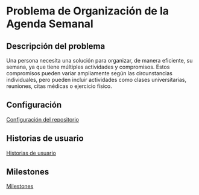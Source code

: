 # Problema de Organización de la Agenda Semanal

## Descripción del problema

Una persona necesita una solución para organizar, de manera eficiente, su semana, ya 
que tiene múltiples actividades y compromisos. Estos compromisos pueden 
variar ampliamente según las circunstancias individuales, pero pueden incluir 
actividades como clases universitarias, reuniones, citas médicas o ejercicio físico.

## Configuración
[Configuración del repositorio](https://github.com/carlotiii30/organizacionSemanal/blob/Objetivo-0/configuracion.png)

## Historias de usuario
[Historias de usuario](./docs/historias_usuario.md)


## Milestones
[Milestones](./docs/milestones.md)
